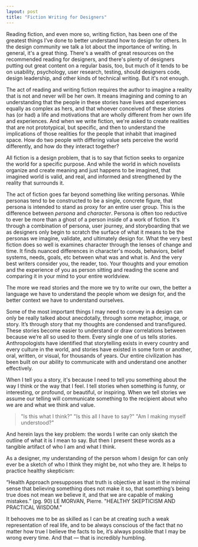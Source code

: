 ```yaml
---
layout: post
title: "Fiction Writing for Designers"
---
```

Reading fiction, and even more so, writing fiction, has been one of the greatest things I’ve done to better understand how to design for others. In the design community we talk a lot about the importance of writing. In general, it's a great thing. There's a wealth of great resources on the recommended reading for designers, and there's plenty of designers putting out great content on a regular basis, too, but much of it tends to be on usability, psychology, user research, testing, should designers code, design leadership, and other kinds of technical writing. But it's not enough.

The act of reading and writing fiction requires the author to imagine a reality that is not and never will be her own. It means imagining and coming to an understanding that the people in these stories have lives and experiences equally as complex as hers, and that whoever conceived of these stories has (or had) a life and motivations that are wholly different from her own life and experiences. And when we write fiction, we're asked to create realities that are not prototypical, but specific, and then to understand the implications of those realities for the people that inhabit that imagined space. How do two people with differing value sets perceive the world differently, and how do they interact together?

All fiction is a design problem, that is to say that fiction seeks to organize the world for a specific purpose. And while the world in which novelists organize and create meaning and just happens to be imagined, that imagined world is valid, and real, and informed and strengthened by the reality that surrounds it.

The act of fiction goes far beyond something like writing personas. While personas tend to be constructed to be a single, concrete figure, that persona is intended to stand as proxy for an entire user group. This is the difference between *persona* and *character*. Persona is often too reductive to ever be more than a ghost of a person inside of a work of fiction. It's through a combination of persona, user journey, and storyboarding that we as designers only begin to scratch the surface of what it means to be the personas we imagine, validate, and ultimately design for. What the very best fiction does so well is examines character through the lenses of change and time. It finds nuanced differences in character's moods, behaviors, belief systems, needs, goals, etc between what was and what is. And the very best writers consider you, the reader, too. Your thoughts and your emotion and the experience of you as person sitting and reading the scene and comparing it in your mind to your entire worldview.

The more we read stories and the more we try to write our own, the better a language we have to understand the people whom we design for, and the better context we have to understand ourselves.

Some of the most important things I may need to convey in a design can only be really talked about anecdotally, through some metaphor, image, or story. It’s through story that my thoughts are condensed and transfigured. These stories become easier to understand or draw correlations between because we’re all so used to them. Every single one of us tells stories. Anthropologists have identified that storytelling exists in every country and every culture in the world, and stories have existed in some form or another, oral, written, or visual, for thousands of years. Our entire civilization has been built on our ability to communicate with and understand one another effectively.

When I tell you a story, it's because I need to tell you something about the way I think or the way that I feel. I tell stories when something is funny, or interesting, or profound, or beautiful, or inspiring. When we tell stories we assume our telling will communicate something to the recipient about who we are and what we think and value.

<blockquote>
"Is this what I think?"   
"Is this all I have to say?"   
"Am I making myself understood?"  
</blockquote>

And herein lays the key problem: the words I write can only sketch the outline of what it is I mean to say. But then I present these words as a tangible artifact of who I am and what I think.

As a designer, my understanding of the person whom I design for can only ever be a sketch of who I think they might be, not who they are. It helps to practice healthy skepticism: 

“Health Approach presupposes that truth is objective at least in the minimal sense that believing something does not make it so, that something‘s being true does not mean we believe it, and that we are capable of making mistakes.” (pg. 90) 
LE MORVAN, Pierre. "HEALTHY SKEPTICISM AND PRACTICAL WISDOM."

It  behooves me to be as skilled as I can be at creating such a weak representation of real life, and to be always conscious of the fact that no matter how true I believe the facts to be, it’s always possible that I may be wrong every time. And that — that is incredibly humbling. 